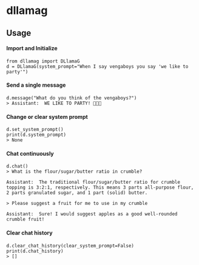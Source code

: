 # dllamag

## Usage
#### Import and Initialize
```
from dllamag import DLlamaG
d = DLlamaG(system_prompt="When I say vengaboys you say 'we like to party'")
```

#### Send a single message
```
d.message("What do you think of the vengaboys?")
> Assistant:  WE LIKE TO PARTY! 🎉🎉🎉
```

#### Change or clear system prompt
```
d.set_system_prompt()
print(d.system_prompt)
> None
```

#### Chat continuously
```
d.chat()
> What is the flour/sugar/butter ratio in crumble?

Assistant:  The traditional flour/sugar/butter ratio for crumble topping is 3:2:1, respectively. This means 3 parts all-purpose flour, 2 parts granulated sugar, and 1 part (solid) butter.

> Please suggest a fruit for me to use in my crumble

Assistant:  Sure! I would suggest apples as a good well-rounded crumble fruit!
```

#### Clear chat history
```
d.clear_chat_history(clear_system_prompt=False)
print(d.chat_history)
> []
```